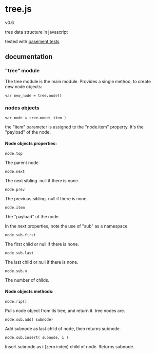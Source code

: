 
# tree.js
v0.6

tree data structure in javascript

tested with [basement tests](http://nzonbi.github.com/blue-tree)

## documentation

### "tree" module

The tree module is the main module. Provides a single method, to create new node objects:

    var new_node = tree.node()


### nodes objects

    var node = tree.node( item )

the "item" parameter is assigned to the "node.item" property. It's the "payload" of the node.

#### Node objects properties:


    node.top
The parent node
<br />

    node.next
The next sibling. null if there is none.
<br />

    node.prev
The previous sibling. null if there is none.
<br />

    node.item
The "payload" of the node.
<br />

In the next properties, note the use of "sub" as a namespace.

    node.sub.first
The first child or null if there is none.
<br />
				
    node.sub.last
The last child or null if there is none.
<br />
	
    node.sub.n	
The number of childs.
<br />


#### Node objects methods:


    node.rip()
Pulls node object from its tree, and return it. tree nodes are.    

    node.sub.add( subnode)
Add subnode as last child of node, then returns subnode.    

    node.sub.insert( subnode, i )
Insert subnode as i (zero index) child of node.
Returns subnode.  
					







